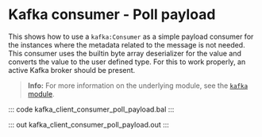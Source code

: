 # Kafka consumer - Poll payload

This shows how to use a `kafka:Consumer` as a simple payload consumer for the instances where the metadata related to the message is not needed. This consumer uses the builtin byte array deserializer for the value and converts the value to the user defined type. For this to work properly, an active Kafka broker should be present.

>**Info:** For more information on the underlying module, see the [`kafka` module](https://lib.ballerina.io/ballerinax/kafka/latest).

::: code kafka_client_consumer_poll_payload.bal :::

::: out kafka_client_consumer_poll_payload.out :::
